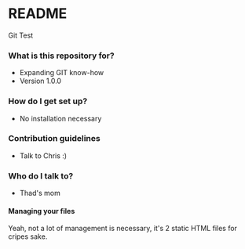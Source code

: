 # README #

Git Test

### What is this repository for? ###

* Expanding GIT know-how
* Version 1.0.0

### How do I get set up? ###

* No installation necessary

### Contribution guidelines ###

* Talk to Chris :)

### Who do I talk to? ###

* Thad's mom

#### Managing your files

Yeah, not a lot of management is necessary, it's 2 static HTML files for cripes sake.
